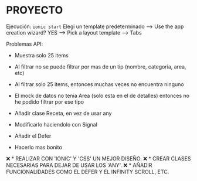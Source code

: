 # PROYECTO

Ejecución: `ionic start`
Elegi un template predeterminado --> Use the app creation wizard? YES -->  Pick a layout template --> Tabs

Problemas API:
- Muestra solo 25 items
- Al filtrar no se puede filtrar por mas de un tip (nombre, categoria, area, etc)
- Al filtrar solo 25 items, entonces muchas veces no encuentra ninguno
- El mock de datos no tenia Area (solo esta en el de detalles) entonces no he podido filtrar por ese tipo

- Añadir clase Receta, en vez de usar any
- Modificarlo haciendolo con Signal
- Añadir el Defer
- Hacerlo mas bonito

❌ * REALIZAR CON 'IONIC' Y 'CSS' UN MEJOR DISEÑO.
❌ * CREAR CLASES NECESARIAS PARA DEJAR DE USAR LOS 'ANY'.
❌ * AÑADIR FUNCIONALIDADES COMO EL DEFER Y EL INFINITY SCROLL, ETC.


